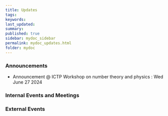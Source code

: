 ```yaml
---
title: Updates
tags:
keywords: 
last_updated: 
summary: 
published: true
sidebar: mydoc_sidebar
permalink: mydoc_updates.html
folder: mydoc
---
```



### Announcements

* Announcement @ ICTP Workshop on number theory and physics : Wed June 27 2024


### Internal Events and Meetings


### External Events



<!-- {% include links.html %} -->
